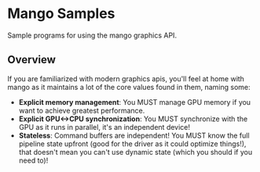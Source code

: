 # Mango Samples

Sample programs for using the mango graphics API.

## Overview

If you are familiarized with modern graphics apis, you'll feel at home with mango as it maintains a lot of the core values
found in them, naming some:
  
- **Explicit memory management**: You MUST manage GPU memory if you want to achieve greatest performance.
- **Explicit GPU<->CPU synchronization**: You MUST synchronize with the GPU as it runs in parallel, it's an independent device!
- **Stateless**: Command buffers are independent! You MUST know the full pipeline state upfront (good for the driver as it could optimize things!), that doesn't mean you can't use dynamic state (which you should if you need to)!
